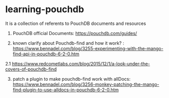 # learning-pouchdb
It is a collection of referents to PouchDB documents and resources

1. PouchDB official Documents: https://pouchdb.com/guides/

2. known clarify about Pouchdb-find and how it work? : https://www.bennadel.com/blog/3255-experimenting-with-the-mango-find-api-in-pouchdb-6-2-0.htm  

2.1 https://www.redcometlabs.com/blog/2015/12/1/a-look-under-the-covers-of-pouchdb-find

3. patch a plugin to make pouchdb-find work with allDocs: https://www.bennadel.com/blog/3256-monkey-patching-the-mango-find-plugin-to-use-alldocs-in-pouchdb-6-2-0.htm
